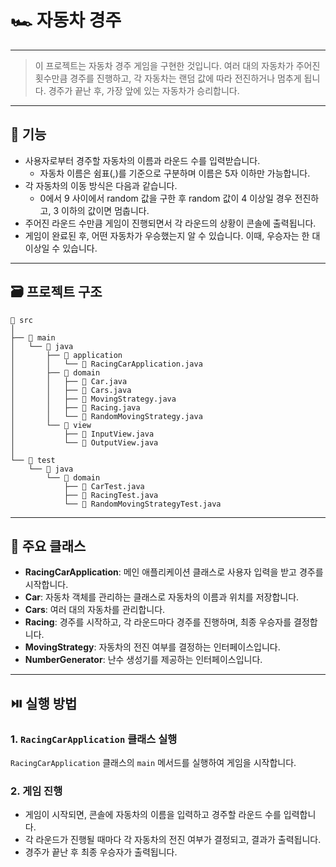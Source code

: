 # 🏎️ 자동차 경주
---
> 이 프로젝트는 자동차 경주 게임을 구현한 것입니다. 여러 대의 자동차가 주어진 횟수만큼 경주를 진행하고, 각 자동차는 랜덤 값에 따라 전진하거나 멈추게 됩니다. 경주가 끝난 후, 가장 앞에 있는 자동차가 승리합니다.
---
## 🚀 기능
- 사용자로부터 경주할 자동차의 이름과 라운드 수를 입력받습니다.
  - 자동차 이름은 쉼표(,)를 기준으로 구분하며 이름은 5자 이하만 가능합니다.
- 각 자동차의 이동 방식은 다음과 같습니다.
  - 0에서 9 사이에서 random 값을 구한 후 random 값이 4 이상일 경우 전진하고, 3 이하의 값이면 멈춥니다.
- 주어진 라운드 수만큼 게임이 진행되면서 각 라운드의 상황이 콘솔에 출력됩니다.
- 게임이 완료된 후, 어떤 자동차가 우승했는지 알 수 있습니다. 이때, 우승자는 한 대 이상일 수 있습니다.
---
## 🗃️ 프로젝트 구조
```
📁 src
│
├── 📁 main
│   └── 📁 java
│       ├── 📁 application
│       │   └── 📄 RacingCarApplication.java
│       ├── 📁 domain
│       │   ├── 📄 Car.java
│       │   ├── 📄 Cars.java
│       │   ├── 📄 MovingStrategy.java
│       │   ├── 📄 Racing.java
│       │   └── 📄 RandomMovingStrategy.java
│       └── 📁 view
│           ├── 📄 InputView.java
│           └── 📄 OutputView.java
│
└── 📁 test
    └── 📁 java
        └── 📁 domain
            ├── 📄 CarTest.java
            ├── 📄 RacingTest.java
            └── 📄 RandomMovingStrategyTest.java
```
---
## 💬 주요 클래스
- **RacingCarApplication**: 메인 애플리케이션 클래스로 사용자 입력을 받고 경주를 시작합니다.
- **Car**: 자동차 객체를 관리하는 클래스로 자동차의 이름과 위치를 저장합니다.
- **Cars**: 여러 대의 자동차를 관리합니다.
- **Racing**: 경주를 시작하고, 각 라운드마다 경주를 진행하며, 최종 우승자를 결정합니다.
- **MovingStrategy**: 자동차의 전진 여부를 결정하는 인터페이스입니다.
- **NumberGenerator**: 난수 생성기를 제공하는 인터페이스입니다.
---
## ⏯️ 실행 방법

### 1. `RacingCarApplication` 클래스 실행

`RacingCarApplication` 클래스의 `main` 메서드를 실행하여 게임을 시작합니다.

### 2. 게임 진행

- 게임이 시작되면, 콘솔에 자동차의 이름을 입력하고 경주할 라운드 수를 입력합니다.
- 각 라운드가 진행될 때마다 각 자동차의 전진 여부가 결정되고, 결과가 출력됩니다.
- 경주가 끝난 후 최종 우승자가 출력됩니다.

